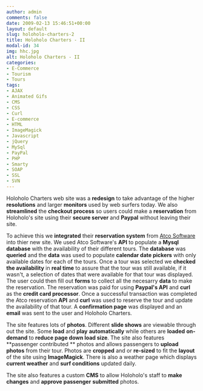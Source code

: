 ```yaml
---
author: admin
comments: false
date: 2009-02-13 15:46:51+00:00
layout: default
slug: holoholo-charters-2
title: Holoholo Charters - II
modal-id: 34
img: hhc.jpg
alt: Holoholo Charters - II
categories:
- E-Commerce
- Tourism
- Tours
tags:
- AJAX
- Animated Gifs
- CMS
- CSS
- Curl
- E-commerce
- HTML
- ImageMagick
- Javascript
- jQuery
- MySql
- PayPal
- PHP
- Smarty
- SOAP
- SSL
- SVN
---
```

Holoholo Charters web site was a **redesign** to take advantage of the higher **resolutions** and larger **monitors** used by web surfers today. We also **streamlined** the **checkout process** so users could make a **reservation** from Holoholo's site using their **secure server** and **Paypal** without leaving their site.

To achieve this we **integrated** their **reservation system** from [Atco Software](http://atcosoftware.net/) into thier new site. We used Atco Software's **API** to populate a **Mysql** **database** with the availability of their different tours. The **database** was **queried** and the **data** was used to populate **calendar date pickers** with only available dates for each of the tours. Once a tour was selected we **checked the availability** in **real time** to assure that the tour was still available, if it wasn't, a selection of dates that were available for that tour was displayed. The user could then fill out **forms** to collect all the necesarry **data** to make the reservation. The reservation was paid for using **Paypal's API** and **curl** as the **credit card processor**. Once a successful transaction was completed the Atco reservation **API** and **curl** was used to reserve the tour and update the availability of that tour. A **confirmation page** was displayed and an **email** was sent to the user and Holoholo Charters.



The site features lots of **photos**. Different **slide shows** are viewable through out the site. Some **load** and **play** **automatically** while others are **loaded** **on-demand** to **reduce page down load size**. The site also features **passenger contributed ** photos and allows passengers to **upload photos** from their tour. Photos are **cropped** and or **re-sized** to fit the **layout** of the site using **ImageMagick**. There is also a weather page which displays **current weather** and **surf conditions** updated daily.



The site also features a custom **CMS** to allow Holoholo's staff to **make changes** and **approve passenger** **submitted** photos.
